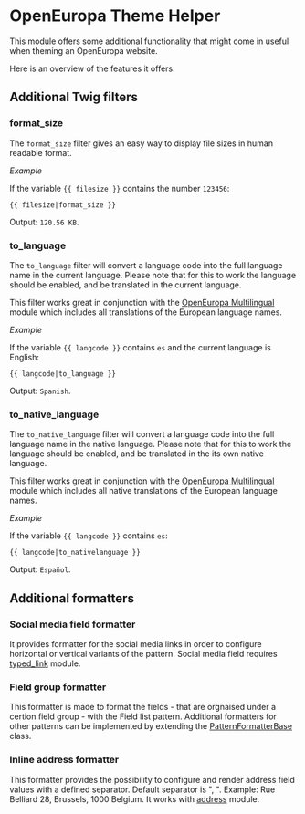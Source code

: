 # OpenEuropa Theme Helper

This module offers some additional functionality that might come in useful when
theming an OpenEuropa website.

Here is an overview of the features it offers:

## Additional Twig filters

### format_size

The `format_size` filter gives an easy way to display file sizes in human
readable format.

*Example*

If the variable `{{ filesize }}` contains the number `123456`:

```
{{ filesize|format_size }}
```

Output: `120.56 KB`.

### to_language

The `to_language` filter will convert a language code into the full language
name in the current language. Please note that for this to work the language
should be enabled, and be translated in the current language.

This filter works great in conjunction with the [OpenEuropa
Multilingual](https://github.com/openeuropa/oe_multilingual) module which
includes all translations of the European language names.

*Example*

If the variable `{{ langcode }}` contains `es` and the current language is
English:

```
{{ langcode|to_language }}
```

Output: `Spanish`.

### to_native_language

The `to_native_language` filter will convert a language code into the full language
name in the native language. Please note that for this to work the language
should be enabled, and be translated in the its own native language.

This filter works great in conjunction with the [OpenEuropa
Multilingual](https://github.com/openeuropa/oe_multilingual) module which
includes all native translations of the European language names.

*Example*

If the variable `{{ langcode }}` contains `es`:

```
{{ langcode|to_nativelanguage }}
```

Output: `Español`.

## Additional formatters

### Social media field formatter

It provides formatter for the social media links in order to configure horizontal or vertical variants of the pattern.
Social media field requires [typed_link](https://www.drupal.org/project/typed_link) module.

### Field group formatter

This formatter is made to format the fields - that are orgnaised under a certion field group - with the Field list pattern.
Additional formatters for other patterns can be implemented by extending the [PatternFormatterBase](modules/oe_theme_helper/src/Plugin/field_group/FieldGroupFormatter/PatternFormatterBase.php) class.

### Inline address formatter

This formatter provides the possibility to configure and render address field values with
a defined separator. Default separator is ", ". Example: Rue Belliard 28, Brussels, 1000 Belgium. It works with
[address](https://www.drupal.org/project/address) module.
